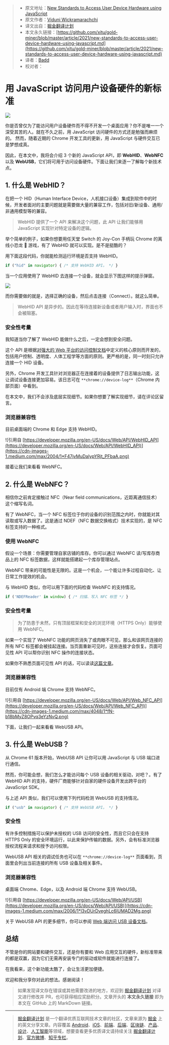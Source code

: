 > * 原文地址：[New Standards to Access User Device Hardware using JavaScript](https://blog.bitsrc.io/new-standards-to-access-user-device-hardware-using-javascript-86b0c156dd3d)
> * 原文作者：[Viduni Wickramarachchi](https://medium.com/@viduniwickramarachchi)
> * 译文出自：[掘金翻译计划](https://github.com/xitu/gold-miner)
> * 本文永久链接：[https://github.com/xitu/gold-miner/blob/master/article/2021/new-standards-to-access-user-device-hardware-using-javascript.md](https://github.com/xitu/gold-miner/blob/master/article/2021/new-standards-to-access-user-device-hardware-using-javascript.md)
> * 译者：[Badd](https://juejin.cn/user/1134351730353207)
> * 校对者：

# 用 JavaScript 访问用户设备硬件的新标准

![](https://cdn-images-1.medium.com/max/5760/1*qfJbVEgiwXf7b-nEviGJHg.jpeg)

你是否曾仅为了能访问用户设备硬件而不得不开发一个桌面应用？你不是唯一一个深受其苦的人。就在不久之前，用 JavaScript 访问硬件的方式还是勉强而麻烦的。 然而，随着近期的 Chrome 开发工具的更新，用 JavaScript 与硬件交互已是梦想成真。

因此，在本文中，我将会介绍 3 个新的 JavaScript API，即 **WebHID**、**WebNFC** 以及 **WebUSB**，它们将可用于访问设备硬件。下面让我们来逐一了解每个新技术点。

## 1. 什么是 WebHID？

在把一个 HID（Human Interface Device，人机接口设备）集成到软件中的时候，开发者面对的主要问题就是需要做大量的兼容工作，包括对旧/新设备、通用/非通用模型等的兼容。

> WebHID 提供了一个 API 来解决这个问题，此 API 让我们能够用 JavaScript 实现针对特定设备的逻辑。

举个简单的例子，如果你想要用任天堂 Switch 的 Joy-Con 手柄玩 Chrome 的离线小恐龙 🦖 游戏，有了 WebHID 就可以实现。是不是挺酷的？

用下面这段代码，你就能检测运行环境是否支持 WebHID。

```js
if ("hid" in navigator) { /* 支持 WebHID API。 */ }
```

当一个应用使用了 WebHID 去连接一个设备，就会显示下图这样的提示弹窗。

![](https://cdn-images-1.medium.com/max/2560/1*jGpe3g9CW13dDzmCCbBaYQ.jpeg)

而你需要做的就是，选择正确的设备，然后点击连接（Connect）。就这么简单。

> WebHID API 是异步的。因此在等待连接新设备或者用户输入时，界面也不会被阻塞。

### 安全性考量

我知道当你了解了 WebHID 能做什么之后，一定会想到安全问题。

这个 API 是根据[对强大的 Web 平台的访问控制文档](https://chromium.googlesource.com/chromium/src/+/lkgr/docs/security/permissions-for-powerful-web-platform-features.md)中定义的核心原则而开发的，包括用户控制、透明度、人体工程学等方面的原则。更严格的是，同一时刻只允许连接一个 HID 设备。

另外，Chrome 开发工具针对浏览器正在连接着的设备提供了日志输出功能，这让调试设备连接更加容易。该日志可在 `**chrome://device-log**`（Chrome 内部页面）中看到。

在本文中，我们不会涉及底层实现细节。如果你想要了解实现细节，请在评论区留言。

### 浏览器兼容性

目前桌面端的 Chrome 和 Edge 支持 WebHID。

![引用自 [https://developer.mozilla.org/en-US/docs/Web/API/WebHID_API](https://developer.mozilla.org/en-US/docs/Web/API/WebHID_API)](https://cdn-images-1.medium.com/max/2004/1*F47jvMuDaIypYRjt_PFbaA.png)

接着让我们来看看 WebNFC。

## 2. 什么是 WebNFC？

相信你之前肯定接触过 NFC（Near field communications，近距离通信技术）这个缩写名词。

有了 WebNFC，当一个 NFC 标签位于你的设备的识别范围之内时，你就能对其读取或写入数据了。这是通过 NDEF（NFC 数据交换格式）技术实现的，是 NFC 标签支持的一种格式。

### 使用 WebNFC

假设一个场景：你需要管理自家店铺的库存。你可以通过 WebNFC 读/写库存商品上的 NFC 标签数据，这样就能搭建起一个库存管理站点。

WebNFC 带来的可能性是无限的。这是一个机会，一个能让许多过程自动化、让日常工作提效的机会。

与 WebHID 类似，你可以用下面的代码检查 WebNFC 的支持情况。

```js
if ('NDEFReader' in window) { /* 扫描、写入 NFC 标签 */ }
```

### 安全性考量

> 为了防患于未然，只有顶层框架和安全的浏览环境（HTTPS Only）能够使用 WebNFC。

如果一个实现了 WebNFC 功能的网页消失了或肉眼不可见，那么和该网页连接的所有 NFC 标签都会被挂起连接。当页面重新可见时，这些连接才会恢复。页面可见性 API 可以帮你识别 NFC 操作的连接状态。

如果你不熟悉页面可见性 API 的话，可以读读[这篇文章](https://blog.bitsrc.io/page-lifecycle-api-a-browser-api-every-frontend-developer-should-know-b1c74948bd74)。

### 浏览器兼容性

目前仅有 Android 端 Chrome 支持 WebNFC。

![引用自 [https://developer.mozilla.org/en-US/docs/Web/API/Web_NFC_API](https://developer.mozilla.org/en-US/docs/Web/API/Web_NFC_API)](https://cdn-images-1.medium.com/max/4048/1*fN-b18bMyZ8OPvq3eYzNvQ.png)

下面，让我们一起来看看 WebUSB API。

## 3. 什么是 WebUSB？

从 Chrome 61 版本开始，WebUSB API 让你可以用 JavaScript 与 USB 端口进行通信。

然而，你可能会想，我们怎么才能访问每个 USB 设备的相关驱动，对吧？。有了 WebHID API 的支持，硬件厂商能够针对自家的硬件设备开发出跨平台的 JavaScript SDK。

与上述 API 类似，我们可以使用下列代码检测 WebUSB 的支持情况。

```js
if ("usb" in navigator) { /* 支持 WebUSB API。 */ }
```

### 安全性

有许多控制措施可以保护未授权的 USB 访问的安全性，而且它只会在支持 HTTPS Only 的安全环境运行，以此来保护传输的数据。另外，会有标准浏览器授权流程来请求和授予访问权限。

WebUSB API 相关的调试任务也可以在 `**chrome://device-log**` 页面看到，页面里会列出当前连接的所有 USB 设备及相关事件。

### 浏览器兼容性

桌面端 Chrome、Edge，以及 Android 端 Chrome 支持 WebUSB。

![引用自 [https://developer.mozilla.org/en-US/docs/Web/API/USB](https://developer.mozilla.org/en-US/docs/Web/API/USB)](https://cdn-images-1.medium.com/max/2006/1*l3vDUrDveghLc6IUMAD2Mg.png)

关于 WebUSB API 的更多细节，你可以参阅 [Web 端访问 USB 设备文档](https://web.dev/usb/)。

## 总结

不管是你的网站要和硬件交互，还是你有要和 Web 应用交互的硬件，新标准带来的都是双赢，因为它们无需再安装专门的驱动或软件就能进行连接了。

在我看来，这个新功能太酷了，会让生活更加便捷。

欢迎和我分享你对此的想法。感谢阅读！

> 如果发现译文存在错误或其他需要改进的地方，欢迎到 [掘金翻译计划](https://github.com/xitu/gold-miner) 对译文进行修改并 PR，也可获得相应奖励积分。文章开头的 **本文永久链接** 即为本文在 GitHub 上的 MarkDown 链接。

---

> [掘金翻译计划](https://github.com/xitu/gold-miner) 是一个翻译优质互联网技术文章的社区，文章来源为 [掘金](https://juejin.im) 上的英文分享文章。内容覆盖 [Android](https://github.com/xitu/gold-miner#android)、[iOS](https://github.com/xitu/gold-miner#ios)、[前端](https://github.com/xitu/gold-miner#前端)、[后端](https://github.com/xitu/gold-miner#后端)、[区块链](https://github.com/xitu/gold-miner#区块链)、[产品](https://github.com/xitu/gold-miner#产品)、[设计](https://github.com/xitu/gold-miner#设计)、[人工智能](https://github.com/xitu/gold-miner#人工智能)等领域，想要查看更多优质译文请持续关注 [掘金翻译计划](https://github.com/xitu/gold-miner)、[官方微博](http://weibo.com/juejinfanyi)、[知乎专栏](https://zhuanlan.zhihu.com/juejinfanyi)。
